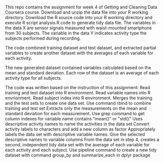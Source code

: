 This repo contains the assignment for week 4 of Getting and Cleaning Data Coursera course.
Download and unzip the data file into your R working directory.
Download the R source code into your R working directory and execute R script analysis.R code to generate tidy data file.
The variables in the data X are sensor signals measured with waist-mounted smartphone from 30 subjects. The variable in the data Y indicates activity type the subjects performed during recording.

The code combined training dataset and test dataset, and extracted partial variables to create another dataset with the averages of each variable for each activity.

The new generated dataset contained variables calculated based on the mean and standard deviation. Each row of the dataset is an average of each activity type for all subjects.

The code was written based on the instruction of this assignment:
Read training and test dataset into R environment. Read variable names into R envrionment. Read subject index into R environment.
Merges the training and the test sets to create one data set. Use command rbind to combine training and test set
Extracts only the measurements on the mean and standard deviation for each measurement. Use grep command to get column indexes for variable name contains "mean()" or "std()"
Uses descriptive activity names to name the activities in the data set Convert activity labels to characters and add a new column as factor
Appropriately labels the data set with descriptive variable names. Give the selected descriptive names to variable columns
From the data set in step 4, creates a second, independent tidy data set with the average of each variable for each activity and each subject. Use pipeline command to create a new tidy dataset with command group_by and summarize_each in dplyr package
